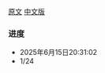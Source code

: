 [原文](http://nil.csail.mit.edu/6.824/2021/papers/mapreduce.pdf)
[中文版](https://orange1438.github.io/pdf/Google-MapReduce.pdf?utm_source=chatgpt.com)
### 进度
- 2025年6月15日20:31:02
- 1/24